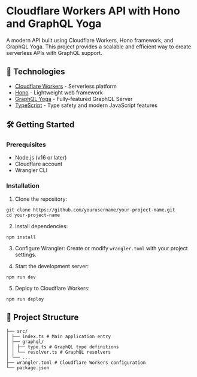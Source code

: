 # Cloudflare Workers API with Hono and GraphQL Yoga

A modern API built using Cloudflare Workers, Hono framework, and GraphQL Yoga. This project provides a scalable and efficient way to create serverless APIs with GraphQL support.

## 🚀 Technologies

- [Cloudflare Workers](https://workers.cloudflare.com/) - Serverless platform
- [Hono](https://hono.dev/) - Lightweight web framework
- [GraphQL Yoga](https://the-guild.dev/graphql/yoga-server) - Fully-featured GraphQL Server
- [TypeScript](https://www.typescriptlang.org/) - Type safety and modern JavaScript features

## 🛠️ Getting Started

### Prerequisites

- Node.js (v16 or later)
- Cloudflare account
- Wrangler CLI

### Installation

1. Clone the repository:
```
git clone https://github.com/yourusername/your-project-name.git
cd your-project-name
```
2. Install dependencies:
```
npm install
```
3. Configure Wrangler:
Create or modify `wrangler.toml` with your project settings.

4. Start the development server:
```
npm run dev
```
5. Deploy to Cloudflare Workers:
```
npm run deploy
```

## 📁 Project Structure
```
├── src/
│ ├── index.ts # Main application entry
│ ├── graphql/
│ │ ├── type.ts # GraphQL type definitions
│ │ └── resolver.ts # GraphQL resolvers
│ └── ...
├── wrangler.toml # Cloudflare Workers configuration
└── package.json
```




